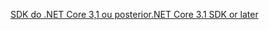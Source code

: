 [<span data-ttu-id="913e4-101">SDK do .NET Core 3,1 ou posterior</span><span class="sxs-lookup"><span data-stu-id="913e4-101">.NET Core 3.1 SDK or later</span></span>](https://dotnet.microsoft.com/download/dotnet-core/3.1)
